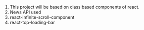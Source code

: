 1) This project will be based on class based components of react.
2) News API used
3) react-infinite-scroll-component
4) react-top-loading-bar